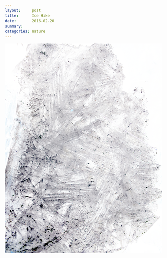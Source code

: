 ```yaml
---
layout:     post
title:      Ice Hike
date:       2016-02-20
summary:    
categories: nature
---
```


![](/images/icy_city.png)